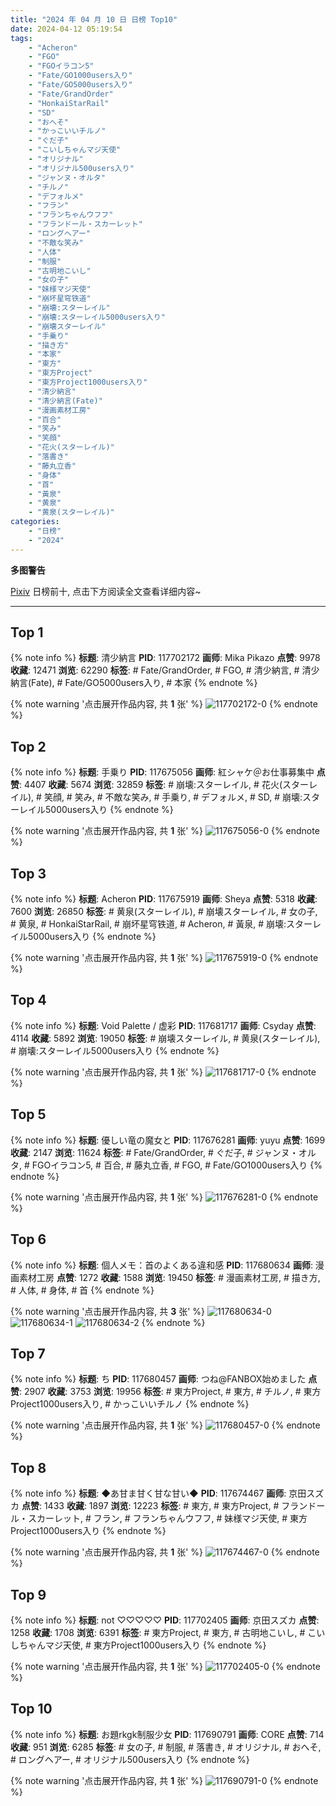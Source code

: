 ```yaml
---
title: "2024 年 04 月 10 日 日榜 Top10"
date: 2024-04-12 05:19:54
tags:
    - "Acheron"
    - "FGO"
    - "FGOイラコン5"
    - "Fate/GO1000users入り"
    - "Fate/GO5000users入り"
    - "Fate/GrandOrder"
    - "HonkaiStarRail"
    - "SD"
    - "おへそ"
    - "かっこいいチルノ"
    - "ぐだ子"
    - "こいしちゃんマジ天使"
    - "オリジナル"
    - "オリジナル500users入り"
    - "ジャンヌ・オルタ"
    - "チルノ"
    - "デフォルメ"
    - "フラン"
    - "フランちゃんウフフ"
    - "フランドール・スカーレット"
    - "ロングヘアー"
    - "不敵な笑み"
    - "人体"
    - "制服"
    - "古明地こいし"
    - "女の子"
    - "妹様マジ天使"
    - "崩坏星穹铁道"
    - "崩壊:スターレイル"
    - "崩壊:スターレイル5000users入り"
    - "崩壊スターレイル"
    - "手乗り"
    - "描き方"
    - "本家"
    - "東方"
    - "東方Project"
    - "東方Project1000users入り"
    - "清少納言"
    - "清少納言(Fate)"
    - "漫画素材工房"
    - "百合"
    - "笑み"
    - "笑顔"
    - "花火(スターレイル)"
    - "落書き"
    - "藤丸立香"
    - "身体"
    - "首"
    - "黃泉"
    - "黄泉"
    - "黄泉(スターレイル)"
categories:
    - "日榜"
    - "2024"
---
```


<i class="fa fa-triangle-exclamation"></i>**多图警告**<i class="fa fa-triangle-exclamation"></i>

[Pixiv](https://www.pixiv.net/) 日榜前十, 点击下方阅读全文查看详细内容~

<!-- more -->

---

## Top 1

{% note info %}
**标题**: 清少納言
**PID**: 117702172 **画师**: Mika Pikazo
**点赞**: 9978 **收藏**: 12471 **浏览**: 62290
**标签**: # Fate/GrandOrder, # FGO, # 清少納言, # 清少納言(Fate), # Fate/GO5000users入り, # 本家
{% endnote %}

{% note warning '点击展开作品内容, 共 **1** 张' %}
![117702172-0](https://i.pixiv.re/img-original/img/2024/04/10/00/00/28/117702172_p0.jpg)
{% endnote %}

## Top 2

{% note info %}
**标题**: 手乗り
**PID**: 117675056 **画师**: 紅シャケ＠お仕事募集中
**点赞**: 4407 **收藏**: 5674 **浏览**: 32859
**标签**: # 崩壊:スターレイル, # 花火(スターレイル), # 笑顔, # 笑み, # 不敵な笑み, # 手乗り, # デフォルメ, # SD, # 崩壊:スターレイル5000users入り
{% endnote %}

{% note warning '点击展开作品内容, 共 **1** 张' %}
![117675056-0](https://i.pixiv.re/img-original/img/2024/04/09/00/09/10/117675056_p0.jpg)
{% endnote %}

## Top 3

{% note info %}
**标题**: Acheron
**PID**: 117675919 **画师**: Sheya
**点赞**: 5318 **收藏**: 7600 **浏览**: 26850
**标签**: # 黄泉(スターレイル), # 崩壊スターレイル, # 女の子, # 黄泉, # HonkaiStarRail, # 崩坏星穹铁道, # Acheron, # 黃泉, # 崩壊:スターレイル5000users入り
{% endnote %}

{% note warning '点击展开作品内容, 共 **1** 张' %}
![117675919-0](https://i.pixiv.re/img-original/img/2024/04/09/00/34/31/117675919_p0.jpg)
{% endnote %}

## Top 4

{% note info %}
**标题**: Void Palette / 虚彩
**PID**: 117681717 **画师**: Csyday
**点赞**: 4114 **收藏**: 5892 **浏览**: 19050
**标签**: # 崩壊スターレイル, # 黄泉(スターレイル), # 崩壊:スターレイル5000users入り
{% endnote %}

{% note warning '点击展开作品内容, 共 **1** 张' %}
![117681717-0](https://i.pixiv.re/img-original/img/2024/04/09/07/30/03/117681717_p0.png)
{% endnote %}

## Top 5

{% note info %}
**标题**: 優しい竜の魔女と
**PID**: 117676281 **画师**: yuyu
**点赞**: 1699 **收藏**: 2147 **浏览**: 11624
**标签**: # Fate/GrandOrder, # ぐだ子, # ジャンヌ・オルタ, # FGOイラコン5, # 百合, # 藤丸立香, # FGO, # Fate/GO1000users入り
{% endnote %}

{% note warning '点击展开作品内容, 共 **1** 张' %}
![117676281-0](https://i.pixiv.re/img-original/img/2024/04/09/00/49/26/117676281_p0.png)
{% endnote %}

## Top 6

{% note info %}
**标题**: 個人メモ：首のよくある違和感
**PID**: 117680634 **画师**: 漫画素材工房
**点赞**: 1272 **收藏**: 1588 **浏览**: 19450
**标签**: # 漫画素材工房, # 描き方, # 人体, # 身体, # 首
{% endnote %}

{% note warning '点击展开作品内容, 共 **3** 张' %}
![117680634-0](https://i.pixiv.re/img-original/img/2024/04/09/06/00/10/117680634_p0.jpg)
![117680634-1](https://i.pixiv.re/img-original/img/2024/04/09/06/00/10/117680634_p1.jpg)
![117680634-2](https://i.pixiv.re/img-original/img/2024/04/09/06/00/10/117680634_p2.jpg)
{% endnote %}

## Top 7

{% note info %}
**标题**: ち
**PID**: 117680457 **画师**: つね@FANBOX始めました
**点赞**: 2907 **收藏**: 3753 **浏览**: 19956
**标签**: # 東方Project, # 東方, # チルノ, # 東方Project1000users入り, # かっこいいチルノ
{% endnote %}

{% note warning '点击展开作品内容, 共 **1** 张' %}
![117680457-0](https://i.pixiv.re/img-original/img/2024/04/09/05/46/59/117680457_p0.png)
{% endnote %}

## Top 8

{% note info %}
**标题**: ◆あ甘ま甘く甘な甘い◆
**PID**: 117674467 **画师**: 京田スズカ
**点赞**: 1433 **收藏**: 1897 **浏览**: 12223
**标签**: # 東方, # 東方Project, # フランドール・スカーレット, # フラン, # フランちゃんウフフ, # 妹様マジ天使, # 東方Project1000users入り
{% endnote %}

{% note warning '点击展开作品内容, 共 **1** 张' %}
![117674467-0](https://i.pixiv.re/img-original/img/2024/04/09/00/00/12/117674467_p0.jpg)
{% endnote %}

## Top 9

{% note info %}
**标题**: not ♡♡♡♡♡
**PID**: 117702405 **画师**: 京田スズカ
**点赞**: 1258 **收藏**: 1708 **浏览**: 6391
**标签**: # 東方Project, # 東方, # 古明地こいし, # こいしちゃんマジ天使, # 東方Project1000users入り
{% endnote %}

{% note warning '点击展开作品内容, 共 **1** 张' %}
![117702405-0](https://i.pixiv.re/img-original/img/2024/04/10/00/01/58/117702405_p0.jpg)
{% endnote %}

## Top 10

{% note info %}
**标题**: お題rkgk制服少女
**PID**: 117690791 **画师**: CORE
**点赞**: 714 **收藏**: 951 **浏览**: 6285
**标签**: # 女の子, # 制服, # 落書き, # オリジナル, # おへそ, # ロングヘアー, # オリジナル500users入り
{% endnote %}

{% note warning '点击展开作品内容, 共 **1** 张' %}
![117690791-0](https://i.pixiv.re/img-original/img/2024/04/09/17/47/50/117690791_p0.png)
{% endnote %}
